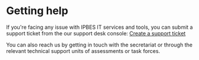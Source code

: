 # Getting help

If you're facing any issue with IPBES IT services and tools, you can submit a support ticket from the our support desk console: [Create a support ticket](https://ipbessecretariat.atlassian.net/servicedesk/customer/portal/4)

You can also reach us by getting in touch with the secretariat or through the relevant technical support units of assessments or task forces.
